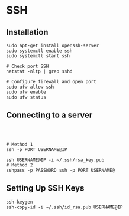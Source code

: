 # SSH
## Installation
```shell
sudo apt-get install openssh-server
sudo systemctl enable ssh
sudo systemctl start ssh

# Check port SSH
netstat -nltp | grep sshd

# Configure firewall and open port
sudo ufw allow ssh
sudo ufw enable
sudo ufw status
```
## Connecting to a server
```shell



# Method 1
ssh -p PORT USERNAME@IP

ssh USERNAME@IP -i ~/.ssh/rsa_key.pub
# Method 2
sshpass -p PASSWORD ssh -p PORT USERNAME@

```

## Setting Up SSH Keys
```shell
ssh-keygen
ssh-copy-id -i ~/.ssh/id_rsa.pub USERNAME@IP
```

